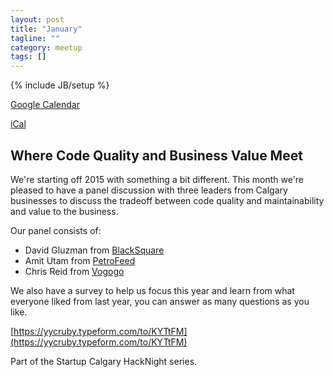 ```yaml
---
layout: post
title: "January"
tagline: ""
category: meetup
tags: []
---
```

{% include JB/setup %}

<p>
  <a href="http://www.google.com/calendar/event?action=TEMPLATE&dates=20141203T013000Z%2f20141203T023000Z&sprop=website%3ahttp%3a%2f%2fwww.meetup.com%2fYYC-Rb%2fevents%2f218599624%2f&text=December+Meetup&location=Assembly+-+119+-+14+Street+NW+%28Floor+4%29+-+Calgary%2C+AB+%2C+Canada&sprop=name:YYC+Ruby&details=For+full+details%2C+including+the+address%2C+and+to+RSVP+see%3A%0Ahttp%3A%2F%2Fwww.meetup.com%2FYYC-Rb%2Fevents%2F218599624%2F%0AYYC+Ruby%0AMore+info+coming+soon%21">
    Google Calendar
  </a>
</p>

<p>
  <a href="http://www.meetup.com/YYC-Rb/events/218599624/ical/December+Meetup.ics">
    iCal
  </a>
</p>

## Where Code Quality and Business Value Meet

We're starting off 2015 with something a bit different. This month we're pleased
to have a panel discussion with three leaders from Calgary businesses to discuss
the tradeoff between code quality and maintainability and value to the business.

Our panel consists of:

  * David Gluzman from [BlackSquare](http://blacksquare.ca)
  * Amit Utam from [PetroFeed](https://www.petrofeed.com)
  * Chris Reid from [Vogogo](https://www.vogogo.com)

We also have a survey to help us focus this year and learn from what everyone
liked from last year, you can answer as many questions as you like.

[https://yycruby.typeform.com/to/KYTtFM](https://yycruby.typeform.com/to/KYTtFM)

Part of the Startup Calgary HackNight series.
